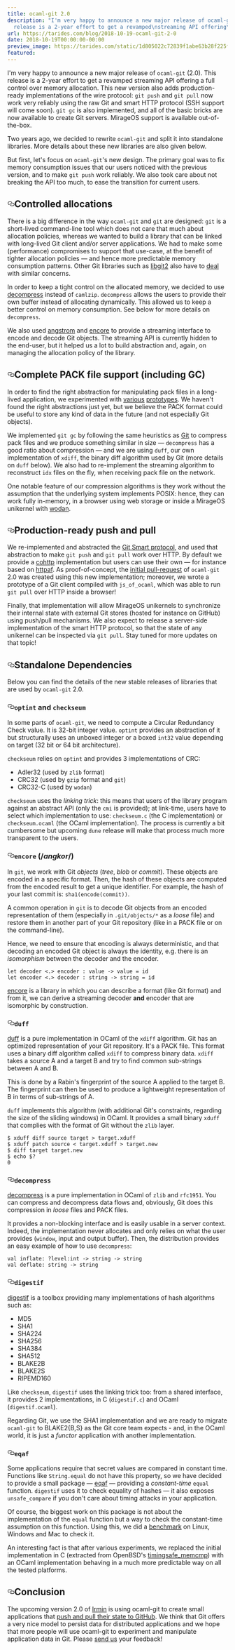 ```yaml
---
title: ocaml-git 2.0
description: "I'm very happy to announce a new major release of ocaml-git (2.0).\nThis
  release is a 2-year effort to get a revamped\nstreaming API offering\u2026"
url: https://tarides.com/blog/2018-10-19-ocaml-git-2-0
date: 2018-10-19T00:00:00-00:00
preview_image: https://tarides.com/static/1d805022c72839f1abe63b28f225fd32/0132d/mesh.jpg
featured:
---
```


<p>I'm very happy to announce a new major release of <code>ocaml-git</code> (2.0).
This release is a 2-year effort to get a revamped
streaming API offering a full control over memory
allocation. This new version also adds production-ready implementations of
the wire protocol: <code>git push</code> and <code>git pull</code> now work very reliably
using the raw Git and smart HTTP protocol (SSH support will come
soon). <code>git gc</code> is also implemented, and all of the basic bricks are
now available to create Git servers. MirageOS support is available
out-of-the-box.</p>
<p>Two years ago, we decided to rewrite <code>ocaml-git</code> and split it into
standalone libraries. More details about these new libraries are also
given below.</p>
<p>But first, let's focus on <code>ocaml-git</code>'s new design. The primary goal was
to fix memory consumption issues that our users noticed with the previous version,
and to make <code>git push</code> work reliably. We also took care about
not breaking the API too much, to ease the transition for current users.</p>
<h2 style="position:relative;"><a href="https://tarides.com/feed.xml#controlled-allocations" aria-label="controlled allocations permalink" class="anchor before"><svg aria-hidden="true" focusable="false" height="16" version="1.1" viewbox="0 0 16 16" width="16"><path fill-rule="evenodd" d="M4 9h1v1H4c-1.5 0-3-1.69-3-3.5S2.55 3 4 3h4c1.45 0 3 1.69 3 3.5 0 1.41-.91 2.72-2 3.25V8.59c.58-.45 1-1.27 1-2.09C10 5.22 8.98 4 8 4H4c-.98 0-2 1.22-2 2.5S3 9 4 9zm9-3h-1v1h1c1 0 2 1.22 2 2.5S13.98 12 13 12H9c-.98 0-2-1.22-2-2.5 0-.83.42-1.64 1-2.09V6.25c-1.09.53-2 1.84-2 3.25C6 11.31 7.55 13 9 13h4c1.45 0 3-1.69 3-3.5S14.5 6 13 6z"></path></svg></a>Controlled allocations</h2>
<p>There is a big difference in the way <code>ocaml-git</code> and <code>git</code>
are designed: <code>git</code> is a short-lived command-line tool which does not
care that much about allocation policies, whereas we wanted to build a
library that can be linked with long-lived Git client and/or server
applications. We had to make some (performance) compromises to support
that use-case, at the benefit of tighter allocation policies &mdash; and hence
more predictable memory consumption patterns.
Other Git libraries such as <a href="https://libgit2.org/">libgit2</a>
also have to <a href="https://libgit2.org/security/">deal</a> with similar concerns.</p>
<p>In order to keep a tight control on the allocated memory, we decided to
use <a href="https://github.com/mirage/decompress">decompress</a> instead of
<code>camlzip</code>. <code>decompress</code> allows the users to provide their own buffer
instead of allocating dynamically. This allowed us to keep a better
control on memory consumption. See below for more details on <code>decompress</code>.</p>
<p>We also used <a href="https://github.com/inhabitedtype/angstrom">angstrom</a> and
<a href="https://github.com/mirage/encore">encore</a> to provide a streaming interface
to encode and decode Git objects. The streaming API is currently hidden
to the end-user, but it helped us a lot to build abstraction and, again, on
managing the allocation policy of the library.</p>
<h2 style="position:relative;"><a href="https://tarides.com/feed.xml#complete-pack-file-support-including-gc" aria-label="complete pack file support including gc permalink" class="anchor before"><svg aria-hidden="true" focusable="false" height="16" version="1.1" viewbox="0 0 16 16" width="16"><path fill-rule="evenodd" d="M4 9h1v1H4c-1.5 0-3-1.69-3-3.5S2.55 3 4 3h4c1.45 0 3 1.69 3 3.5 0 1.41-.91 2.72-2 3.25V8.59c.58-.45 1-1.27 1-2.09C10 5.22 8.98 4 8 4H4c-.98 0-2 1.22-2 2.5S3 9 4 9zm9-3h-1v1h1c1 0 2 1.22 2 2.5S13.98 12 13 12H9c-.98 0-2-1.22-2-2.5 0-.83.42-1.64 1-2.09V6.25c-1.09.53-2 1.84-2 3.25C6 11.31 7.55 13 9 13h4c1.45 0 3-1.69 3-3.5S14.5 6 13 6z"></path></svg></a>Complete PACK file support (including GC)</h2>
<p>In order to find the right abstraction for manipulating pack files in
a long-lived application, we experimented with
<a href="https://github.com/dinosaure/sirodepac">various</a>
<a href="https://github.com/dinosaure/carton">prototypes</a>. We haven't found the
right abstractions just yet, but we believe the PACK format could be useful
to store any kind of data in the future (and not especially Git objects).</p>
<p>We implemented <code>git gc</code> by following the same heuristics as
<a href="https://github.com/git/git/blob/master/Documentation/technical/pack-heuristics.txt">Git</a>
to compress pack files and
we produce something similar in size &mdash; <code>decompress</code> has a good ratio about
compression &mdash; and we are using <code>duff</code>, our own implementation of <code>xdiff</code>, the
binary diff algorithm used by Git (more details on <code>duff</code> below).
We also had to re-implement the streaming algorithm to reconstruct <code>idx</code> files on
the fly, when receiving pack file on the network.</p>
<p>One notable feature of our compression algorithms is they work without
the assumption that the underlying system implements POSIX: hence,
they can work fully in-memory, in a browser using web storage or
inside a MirageOS unikernel with <a href="https://github.com/mirage/wodan">wodan</a>.</p>
<h2 style="position:relative;"><a href="https://tarides.com/feed.xml#production-ready-push-and-pull" aria-label="production ready push and pull permalink" class="anchor before"><svg aria-hidden="true" focusable="false" height="16" version="1.1" viewbox="0 0 16 16" width="16"><path fill-rule="evenodd" d="M4 9h1v1H4c-1.5 0-3-1.69-3-3.5S2.55 3 4 3h4c1.45 0 3 1.69 3 3.5 0 1.41-.91 2.72-2 3.25V8.59c.58-.45 1-1.27 1-2.09C10 5.22 8.98 4 8 4H4c-.98 0-2 1.22-2 2.5S3 9 4 9zm9-3h-1v1h1c1 0 2 1.22 2 2.5S13.98 12 13 12H9c-.98 0-2-1.22-2-2.5 0-.83.42-1.64 1-2.09V6.25c-1.09.53-2 1.84-2 3.25C6 11.31 7.55 13 9 13h4c1.45 0 3-1.69 3-3.5S14.5 6 13 6z"></path></svg></a>Production-ready push and pull</h2>
<p>We re-implemented and abstracted the <a href="https://github.com/git/git/blob/master/Documentation/technical/http-protocol.txt">Git Smart protocol</a>, and used that
abstraction to make <code>git push</code> and <code>git pull</code> work over HTTP.  By
default we provide a <a href="https://github.com/mirage/cohttp">cohttp</a>
implementation but users can use their own &mdash; for instance based on
<a href="https://github.com/inhabitedtype/httpaf">httpaf</a>.
As proof-of-concept, the <a href="https://github.com/mirage/ocaml-git/pull/227">initial
pull-request</a> of <code>ocaml-git</code> 2.0 was
created using this new implementation; moreover, we wrote a
prototype of a Git client compiled with <code>js_of_ocaml</code>, which was able
to run <code>git pull</code> over HTTP inside a browser!</p>
<p>Finally, that implementation will allow MirageOS unikernels to synchronize their
internal state with external Git stores (hosted for instance on GitHub)
using push/pull mechanisms. We also expect to release a server-side implementation
of the smart HTTP protocol, so that the state of any unikernel can be inspected
via <code>git pull</code>. Stay tuned for more updates on that topic!</p>
<h2 style="position:relative;"><a href="https://tarides.com/feed.xml#standalone-dependencies" aria-label="standalone dependencies permalink" class="anchor before"><svg aria-hidden="true" focusable="false" height="16" version="1.1" viewbox="0 0 16 16" width="16"><path fill-rule="evenodd" d="M4 9h1v1H4c-1.5 0-3-1.69-3-3.5S2.55 3 4 3h4c1.45 0 3 1.69 3 3.5 0 1.41-.91 2.72-2 3.25V8.59c.58-.45 1-1.27 1-2.09C10 5.22 8.98 4 8 4H4c-.98 0-2 1.22-2 2.5S3 9 4 9zm9-3h-1v1h1c1 0 2 1.22 2 2.5S13.98 12 13 12H9c-.98 0-2-1.22-2-2.5 0-.83.42-1.64 1-2.09V6.25c-1.09.53-2 1.84-2 3.25C6 11.31 7.55 13 9 13h4c1.45 0 3-1.69 3-3.5S14.5 6 13 6z"></path></svg></a>Standalone Dependencies</h2>
<p>Below you can find the details of the new stable releases of libraries that are
used by <code>ocaml-git</code> 2.0.</p>
<h3 style="position:relative;"><a href="https://tarides.com/feed.xml#optint-and-checkseum" aria-label="optint and checkseum permalink" class="anchor before"><svg aria-hidden="true" focusable="false" height="16" version="1.1" viewbox="0 0 16 16" width="16"><path fill-rule="evenodd" d="M4 9h1v1H4c-1.5 0-3-1.69-3-3.5S2.55 3 4 3h4c1.45 0 3 1.69 3 3.5 0 1.41-.91 2.72-2 3.25V8.59c.58-.45 1-1.27 1-2.09C10 5.22 8.98 4 8 4H4c-.98 0-2 1.22-2 2.5S3 9 4 9zm9-3h-1v1h1c1 0 2 1.22 2 2.5S13.98 12 13 12H9c-.98 0-2-1.22-2-2.5 0-.83.42-1.64 1-2.09V6.25c-1.09.53-2 1.84-2 3.25C6 11.31 7.55 13 9 13h4c1.45 0 3-1.69 3-3.5S14.5 6 13 6z"></path></svg></a><code>optint</code> and <code>checkseum</code></h3>
<p>In some parts of <code>ocaml-git</code>, we need to compute a Circular
Redundancy Check value. It is 32-bit integer value. <code>optint</code> provides
an abstraction of it but structurally uses an unboxed integer or a
boxed <code>int32</code> value depending on target (32 bit or 64 bit architecture).</p>
<p><code>checkseum</code> relies on <code>optint</code> and provides 3 implementations of CRC:</p>
<ul>
<li>Adler32 (used by <code>zlib</code> format)</li>
<li>CRC32 (used by <code>gzip</code> format and <code>git</code>)</li>
<li>CRC32-C (used by <code>wodan</code>)</li>
</ul>
<p><code>checkseum</code> uses the <em>linking trick</em>: this means that users of the
library program against an abstract API (only the <code>cmi</code> is provided);
at link-time, users have to select which implementation to use:
<code>checkseum.c</code> (the C implementation) or <code>checkseum.ocaml</code> (the OCaml
implementation). The process is currently a bit cumbersome but upcoming
<code>dune</code> release will make that process much more transparent to the users.</p>
<h3 style="position:relative;"><a href="https://tarides.com/feed.xml#encore-angkor" aria-label="encore angkor permalink" class="anchor before"><svg aria-hidden="true" focusable="false" height="16" version="1.1" viewbox="0 0 16 16" width="16"><path fill-rule="evenodd" d="M4 9h1v1H4c-1.5 0-3-1.69-3-3.5S2.55 3 4 3h4c1.45 0 3 1.69 3 3.5 0 1.41-.91 2.72-2 3.25V8.59c.58-.45 1-1.27 1-2.09C10 5.22 8.98 4 8 4H4c-.98 0-2 1.22-2 2.5S3 9 4 9zm9-3h-1v1h1c1 0 2 1.22 2 2.5S13.98 12 13 12H9c-.98 0-2-1.22-2-2.5 0-.83.42-1.64 1-2.09V6.25c-1.09.53-2 1.84-2 3.25C6 11.31 7.55 13 9 13h4c1.45 0 3-1.69 3-3.5S14.5 6 13 6z"></path></svg></a><code>encore</code> (/<em>angkor</em>/)</h3>
<p>In <code>git</code>, we work with Git <em>objects</em> (<em>tree</em>, <em>blob</em> or
<em>commit</em>). These objects are encoded in a specific format. Then,
the hash of these objects are computed from the encoded
result to get a unique identifier. For example, the hash of your last commit is:
<code>sha1(encode(commit))</code>.</p>
<p>A common operation in <code>git</code> is to decode Git objects from an encoded
representation of them (especially in <code>.git/objects/*</code> as a <em>loose</em>
file) and restore them in another part of your Git repository (like in a
PACK file or on the command-line).</p>
<p>Hence, we need to ensure that encoding is always deterministic, and
that decoding an encoded Git object is always the identity, e.g. there is
an <em>isomorphism</em> between the decoder and the encoder.</p>
<div class="gatsby-highlight" data-language="ocaml"><pre class="language-ocaml"><code class="language-ocaml"><span class="token keyword">let</span> decoder <span class="token operator">&lt;.&gt;</span> encoder <span class="token punctuation">:</span> <span class="token keyword">value</span> <span class="token operator">-&gt;</span> <span class="token keyword">value</span> <span class="token operator">=</span> id
<span class="token keyword">let</span> encoder <span class="token operator">&lt;.&gt;</span> decoder <span class="token punctuation">:</span> string <span class="token operator">-&gt;</span> string <span class="token operator">=</span> id</code></pre></div>
<p><a href="https://github.com/mirage/encore">encore</a> is a library in which you
can describe a format (like Git format) and from it, we can derive a
streaming decoder <strong>and</strong> encoder that are isomorphic by
construction.</p>
<h3 style="position:relative;"><a href="https://tarides.com/feed.xml#duff" aria-label="duff permalink" class="anchor before"><svg aria-hidden="true" focusable="false" height="16" version="1.1" viewbox="0 0 16 16" width="16"><path fill-rule="evenodd" d="M4 9h1v1H4c-1.5 0-3-1.69-3-3.5S2.55 3 4 3h4c1.45 0 3 1.69 3 3.5 0 1.41-.91 2.72-2 3.25V8.59c.58-.45 1-1.27 1-2.09C10 5.22 8.98 4 8 4H4c-.98 0-2 1.22-2 2.5S3 9 4 9zm9-3h-1v1h1c1 0 2 1.22 2 2.5S13.98 12 13 12H9c-.98 0-2-1.22-2-2.5 0-.83.42-1.64 1-2.09V6.25c-1.09.53-2 1.84-2 3.25C6 11.31 7.55 13 9 13h4c1.45 0 3-1.69 3-3.5S14.5 6 13 6z"></path></svg></a><code>duff</code></h3>
<p><a href="https://github.com/mirage/duff">duff</a> is a pure implementation in
OCaml of the <code>xdiff</code> algorithm.
Git has an optimized representation of your Git repository. It's a
PACK file. This format uses a binary diff algorithm called <code>xdiff</code>
to compress binary data. <code>xdiff</code> takes a source A and a target B and try
to find common sub-strings between A and B.</p>
<p>This is done by a Rabin's fingerprint of the source A applied to the
target B. The fingerprint can then be used to produce a lightweight
representation of B in terms of sub-strings of A.</p>
<p><code>duff</code> implements this algorithm (with additional Git's constraints,
regarding the size of the sliding windows) in OCaml. It provides a
small binary <code>xduff</code> that complies with the format of Git without the <code>zlib</code>
layer.</p>
<div class="gatsby-highlight" data-language="sh"><pre class="language-sh"><code class="language-sh">$ xduff diff source target &gt; target.xduff
$ xduff patch source &lt; target.xduff &gt; target.new
$ diff target target.new
$ echo $?
0</code></pre></div>
<h3 style="position:relative;"><a href="https://tarides.com/feed.xml#decompress" aria-label="decompress permalink" class="anchor before"><svg aria-hidden="true" focusable="false" height="16" version="1.1" viewbox="0 0 16 16" width="16"><path fill-rule="evenodd" d="M4 9h1v1H4c-1.5 0-3-1.69-3-3.5S2.55 3 4 3h4c1.45 0 3 1.69 3 3.5 0 1.41-.91 2.72-2 3.25V8.59c.58-.45 1-1.27 1-2.09C10 5.22 8.98 4 8 4H4c-.98 0-2 1.22-2 2.5S3 9 4 9zm9-3h-1v1h1c1 0 2 1.22 2 2.5S13.98 12 13 12H9c-.98 0-2-1.22-2-2.5 0-.83.42-1.64 1-2.09V6.25c-1.09.53-2 1.84-2 3.25C6 11.31 7.55 13 9 13h4c1.45 0 3-1.69 3-3.5S14.5 6 13 6z"></path></svg></a><code>decompress</code></h3>
<p><a href="https://github.com/mirage/decompress">decompress</a>
is a pure implementation in OCaml of <code>zlib</code> and
<code>rfc1951</code>. You can compress and decompress data flows and, obviously,
Git does this compression in <em>loose</em> files and PACK files.</p>
<p>It provides a non-blocking interface and is easily usable in a server
context. Indeed, the implementation never allocates and only relies on
what the user provides (<code>window</code>, input and output buffer). Then, the
distribution provides an easy example of how to use <code>decompress</code>:</p>
<div class="gatsby-highlight" data-language="ocaml"><pre class="language-ocaml"><code class="language-ocaml"><span class="token keyword">val</span> inflate<span class="token punctuation">:</span> <span class="token operator">?</span>level<span class="token punctuation">:</span>int <span class="token operator">-&gt;</span> string <span class="token operator">-&gt;</span> string
<span class="token keyword">val</span> deflate<span class="token punctuation">:</span> string <span class="token operator">-&gt;</span> string</code></pre></div>
<h3 style="position:relative;"><a href="https://tarides.com/feed.xml#digestif" aria-label="digestif permalink" class="anchor before"><svg aria-hidden="true" focusable="false" height="16" version="1.1" viewbox="0 0 16 16" width="16"><path fill-rule="evenodd" d="M4 9h1v1H4c-1.5 0-3-1.69-3-3.5S2.55 3 4 3h4c1.45 0 3 1.69 3 3.5 0 1.41-.91 2.72-2 3.25V8.59c.58-.45 1-1.27 1-2.09C10 5.22 8.98 4 8 4H4c-.98 0-2 1.22-2 2.5S3 9 4 9zm9-3h-1v1h1c1 0 2 1.22 2 2.5S13.98 12 13 12H9c-.98 0-2-1.22-2-2.5 0-.83.42-1.64 1-2.09V6.25c-1.09.53-2 1.84-2 3.25C6 11.31 7.55 13 9 13h4c1.45 0 3-1.69 3-3.5S14.5 6 13 6z"></path></svg></a><code>digestif</code></h3>
<p><a href="https://github.com/mirage/digestif">digestif</a> is a toolbox providing
many implementations of hash algorithms such as:</p>
<ul>
<li>MD5</li>
<li>SHA1</li>
<li>SHA224</li>
<li>SHA256</li>
<li>SHA384</li>
<li>SHA512</li>
<li>BLAKE2B</li>
<li>BLAKE2S</li>
<li>RIPEMD160</li>
</ul>
<p>Like <code>checkseum</code>, <code>digestif</code> uses the linking trick too: from a
shared interface, it provides 2 implementations, in C (<code>digestif.c</code>)
and OCaml (<code>digestif.ocaml</code>).</p>
<p>Regarding Git, we use the SHA1 implementation and we are ready to
migrate <code>ocaml-git</code> to BLAKE2{B,S} as the Git core team expects - and,
in the OCaml world, it is just a <em>functor</em> application with
another implementation.</p>
<h3 style="position:relative;"><a href="https://tarides.com/feed.xml#eqaf" aria-label="eqaf permalink" class="anchor before"><svg aria-hidden="true" focusable="false" height="16" version="1.1" viewbox="0 0 16 16" width="16"><path fill-rule="evenodd" d="M4 9h1v1H4c-1.5 0-3-1.69-3-3.5S2.55 3 4 3h4c1.45 0 3 1.69 3 3.5 0 1.41-.91 2.72-2 3.25V8.59c.58-.45 1-1.27 1-2.09C10 5.22 8.98 4 8 4H4c-.98 0-2 1.22-2 2.5S3 9 4 9zm9-3h-1v1h1c1 0 2 1.22 2 2.5S13.98 12 13 12H9c-.98 0-2-1.22-2-2.5 0-.83.42-1.64 1-2.09V6.25c-1.09.53-2 1.84-2 3.25C6 11.31 7.55 13 9 13h4c1.45 0 3-1.69 3-3.5S14.5 6 13 6z"></path></svg></a><code>eqaf</code></h3>
<p>Some applications require that secret values are compared in constant
time. Functions like <code>String.equal</code> do not have this property, so we
have decided to provide a small package &mdash; <a href="https://github.com/mirage/eqaf">eqaf</a> &mdash;
providing a <em>constant-time</em> <code>equal</code> function.
<code>digestif</code> uses it to check equality of hashes &mdash; it also exposes
<code>unsafe_compare</code> if you don't care about timing attacks in your application.</p>
<p>Of course, the biggest work on this package is not about the
implementation of the <code>equal</code> function but a way to check the
constant-time assumption on this function. Using this, we did a
<a href="https://github.com/mirage/eqaf/tree/master/test">benchmark</a> on Linux,
Windows and Mac to check it.</p>
<p>An interesting fact is that after various experiments, we replaced the
initial implementation in C (extracted from OpenBSD's <a href="https://man.openbsd.org/timingsafe_bcmp.3">timingsafe_memcmp</a>) with an OCaml
implementation behaving in a much more predictable way on all the
tested platforms.</p>
<h2 style="position:relative;"><a href="https://tarides.com/feed.xml#conclusion" aria-label="conclusion permalink" class="anchor before"><svg aria-hidden="true" focusable="false" height="16" version="1.1" viewbox="0 0 16 16" width="16"><path fill-rule="evenodd" d="M4 9h1v1H4c-1.5 0-3-1.69-3-3.5S2.55 3 4 3h4c1.45 0 3 1.69 3 3.5 0 1.41-.91 2.72-2 3.25V8.59c.58-.45 1-1.27 1-2.09C10 5.22 8.98 4 8 4H4c-.98 0-2 1.22-2 2.5S3 9 4 9zm9-3h-1v1h1c1 0 2 1.22 2 2.5S13.98 12 13 12H9c-.98 0-2-1.22-2-2.5 0-.83.42-1.64 1-2.09V6.25c-1.09.53-2 1.84-2 3.25C6 11.31 7.55 13 9 13h4c1.45 0 3-1.69 3-3.5S14.5 6 13 6z"></path></svg></a>Conclusion</h2>
<p>The upcoming version 2.0 of <a href="https://irmin.org">Irmin</a> is using ocaml-git
to create small applications that <a href="https://github.com/mirage/irmin/blob/master/examples/push.ml">push and pull their state
to GitHub</a>.
We think that Git offers a very nice model to persist data for distributed
applications and we hope that more people will use ocaml-git to experiment
and manipulate application data in Git. Please
<a href="https://github.com/mirage/ocaml-git/issues">send us</a> your feedback!</p>
